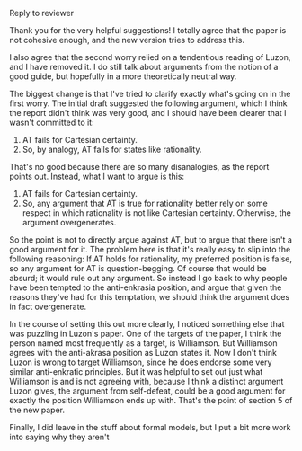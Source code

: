 Reply to reviewer

Thank you for the very helpful suggestions! I totally agree that the paper is not cohesive enough, and the new version tries to address this.

I also agree that the second worry relied on a tendentious reading of Luzon, and I have removed it. I do still talk about arguments from the notion of a good guide, but hopefully in a more theoretically neutral way.

The biggest change is that I've tried to clarify exactly what's going on in the first worry. The initial draft suggested the following argument, which I think the report didn't think was very good, and I should have been clearer that I wasn't committed to it:

1. AT fails for Cartesian certainty.
2. So, by analogy, AT fails for states like rationality.

That's no good because there are so many disanalogies, as the report points out. Instead, what I want to argue is this:

1. AT fails for Cartesian certainty.
2. So, any argument that AT is true for rationality better rely on some respect in which rationality is not like Cartesian certainty. Otherwise, the argument overgenerates.

So the point is not to directly argue against AT, but to argue that there isn't a good argument for it. The problem here is that it's really easy to slip into the following reasoning: If AT holds for rationality, my preferred position is false, so any argument for AT is question-begging. Of course that would be absurd; it would rule out any argument. So instead I go back to why people have been tempted to the anti-enkrasia position, and argue that given the reasons they've had for this temptation, we should think the argument does in fact overgenerate.

In the course of setting this out more clearly, I noticed something else that was puzzling in Luzon's paper. One of the targets of the paper, I think the person named most frequently as a target, is Williamson. But Williamson agrees with the anti-akrasa position as Luzon states it. Now I don't think Luzon is wrong to target Williamson, since he does endorse some very similar anti-enkratic principles. But it was helpful to set out just what Williamson is and is not agreeing with, because I think a distinct argument Luzon gives, the argument from self-defeat, could be a good argument for exactly the position Williamson ends up with. That's the point of section 5 of the new paper.

Finally, I did leave in the stuff about formal models, but I put a bit more work into saying why they aren't 